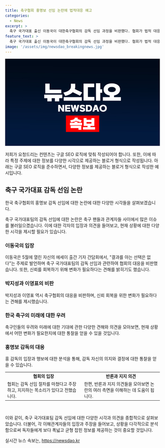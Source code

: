 ```yaml
---
title: 축구협회 홍명보 선임 논란에 법적대응 예고
categories:
  - News
excerpt: >
  축구 국가대표 출신 이동국이 대한축구협회의 감독 선임 과정을 비판했다. 협회가 법적 대응을 예고한 것에 대해 신뢰를 잃은 지금, 모두가 변화가 필요하다고 지적했다. 축구 전설 박지성과 다른 축구인들도 협회의 결정을 비판했고, 협회는 홍 감독을 선임하고 강력한 대표팀 사령탑으로 발표했다. 홍 감독은 2027년 아시안컵 본선까지 지휘할 예정이며 유럽 출장을 통해 외국인 코치 후보를 물색할 예정이다.
feature_text: >
  축구 국가대표 출신 이동국이 대한축구협회의 감독 선임 과정을 비판했다. 협회가 법적 대응을 예고한 것에 대해 신뢰를 잃은 지금, 모두가 변화가 필요하다고 지적했다. 축구 전설 박지성과 다른 축구인들도 협회의 결정을 비판했고, 협회는 홍 감독을 선임하고 강력한 대표팀 사령탑으로 발표했다. 홍 감독은 2027년 아시안컵 본선까지 지휘할 예정이며 유럽 출장을 통해 외국인 코치 후보를 물색할 예정이다.
image: '/assets/img/newsdao_breakingnews.jpg'
---
```


<p><img src="/assets/img/newsdao_breakingnews.jpg" alt="bookingtag 속보" /></p>

<p>저희가 요청드리는 컨텐츠는 구글 SEO 로직에 맞춰 작성되어야 합니다. 또한, 이에 따라 특정 주제에 대한 정보를 다양한 시각으로 제공하는 블로거 형식으로 작성됩니다. 아래는 구글 SEO 로직을 준수하면서, 다양한 정보를 제공하는 블로거 형식으로 작성한 예시입니다.</p>

<h2 data-ke-size="size26">축구 국가대표 감독 선임 논란</h2>

<p>한국 축구협회의 홍명보 감독 선임에 대한 논란에 대한 다양한 시각들을 살펴보겠습니다.</p>

<p data-ke-size="size16">축구 국가대표팀의 감독 선임에 대한 논란은 축구 팬들과 관계자들 사이에서 많은 이슈를 불러일으켰습니다. 이에 대한 각자의 입장과 의견을 들어보고, 현재 상황에 대한 다양한 시각을 제시할 필요가 있습니다.</p>

<h3>이동국의 입장</h3>

<p>이동국은 5월에 열린 자신의 에세이 출간 기자 간담회에서, "결과를 아는 선택은 없다"는 주제로 발언하며 축구 국가대표팀의 감독 선임과 관련하여 협회의 대응을 비판했습니다. 또한, 신뢰를 회복하기 위해 변화가 필요하다는 견해를 밝히기도 했습니다.</p>

<h3>박지성과 이영표의 비판</h3>

<p>박지성과 이영표 역시 축구협회의 대응을 비판하며, 신뢰 회복을 위한 변화가 필요하다는 견해를 제시했습니다.</p>

<h3>한국 축구의 미래에 대한 우려</h3>

<p>축구인들의 우려와 미래에 대한 기대에 관한 다양한 견해와 의견을 모아보면, 현재 상황에서 어떤 변화가 필요한지에 대한 통찰을 얻을 수 있을 것입니다.</p>

<h3>홍명보 감독의 대응</h3>

<p>홍 감독의 입장과 행보에 대한 분석을 통해, 감독 자신의 의지와 결정에 대한 통찰을 얻을 수 있습니다. </p>

<table>
  <tr>
    <td style="text-align: center; height: 17px;"><b>협회의 입장</b></td>
    <td style="text-align: center; height: 17px;"><b>반론과 지지 의견</b></td>
  </tr>
  <tr>
    <td>협회는 감독 선임 절차를 마쳤다고 주장하고, 지지하는 목소리가 있다고 전했습니다.</td>
    <td>한편, 반론과 지지 의견들을 모아보면 논란의 여러 측면을 이해하는 데 도움이 됩니다. </td>
  </tr>
</table>

<p data-ke-size="size16">&nbsp;</p>

<p>이와 같이, 축구 국가대표팀 감독 선임에 대한 다양한 시각과 의견을 종합적으로 살펴보았습니다. 더불어, 각 이해관계자들의 입장과 주장을 들어보고, 상황을 다각적으로 분석함으로써 독자들에게 보다 폭넓고 균형 잡힌 정보를 제공하는 것이 중요할 것입니다.</p>
실시간 뉴스 속보는, <a href="https://newsdao.kr" rel="dofollow">https://newsdao.kr</a>


